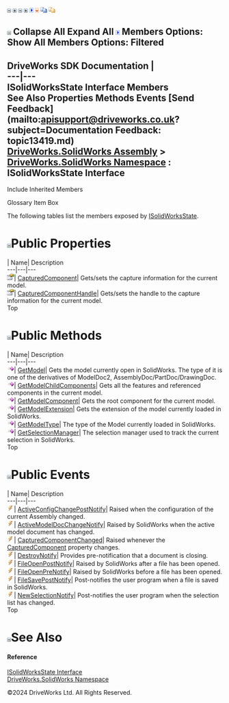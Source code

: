 ![](dotnetimages/collapse.gif) ![](dotnetimages/expand.gif) ![](dotnetimages/collapse.gif) ![](dotnetimages/expand.gif) ![](dotnetimages/drpdown.gif) ![](dotnetimages/drpdown_orange.gif) ![](dotnetimages/copycode.gif) ![](dotnetimages/copycodeHighlight.gif)

![](dotnetimages/collapse.gif) Collapse All Expand All ![](dotnetimages/drpdown.gif) Members Options: Show All  Members Options: Filtered   
---  
DriveWorks SDK Documentation  |   
---|---  
ISolidWorksState Interface Members   
See Also Properties Methods Events [Send Feedback](mailto:apisupport@driveworks.co.uk?subject=Documentation Feedback: topic13419.md)  
[DriveWorks.SolidWorks Assembly](topic13342.md) > [DriveWorks.SolidWorks Namespace](topic13345.md) : ISolidWorksState Interface  
---  
  
Include Inherited Members    


Glossary Item Box

The following tables list the members exposed by [ISolidWorksState](topic13419.md).

# ![](dotnetimages/collapse.gif)Public Properties

| Name| Description  
---|---|---  
![ Property](dotnetimages/Property.gif)| [CapturedComponent](topic13430.md)| Gets/sets the capture information for the current model.   
![ Property](dotnetimages/Property.gif)| [CapturedComponentHandle](topic13431.md)| Gets/sets the handle to the capture information for the current model.   
Top

# ![](dotnetimages/collapse.gif)Public Methods

| Name| Description  
---|---|---  
![ Method](dotnetimages/Method.gif)| [GetModel<T>](topic13424.md)| Gets the model currently open in SolidWorks. The type of it is one of the derivatives of ModelDoc2, AssemblyDoc/PartDoc/DrawingDoc.   
![ Method](dotnetimages/Method.gif)| [GetModelChildComponents<T>](topic13425.md)| Gets all the features and referenced components in the current model.   
![ Method](dotnetimages/Method.gif)| [GetModelComponent<T>](topic13426.md)| Gets the root component for the current model.   
![ Method](dotnetimages/Method.gif)| [GetModelExtension<T>](topic13427.md)| Gets the extension of the model currently loaded in SolidWorks.   
![ Method](dotnetimages/Method.gif)| [GetModelType<T>](topic13428.md)| The type of the Model currently loaded in SolidWorks.   
![ Method](dotnetimages/Method.gif)| [GetSelectionManager<T>](topic13429.md)| The selection manager used to track the current selection in SolidWorks.   
Top

# ![](dotnetimages/collapse.gif)Public Events

| Name| Description  
---|---|---  
![ Event](dotnetimages/Event.gif)| [ActiveConfigChangePostNotify](topic13432.md)| Raised when the configuration of the current Assembly changed.   
![ Event](dotnetimages/Event.gif)| [ActiveModelDocChangeNotify](topic13433.md)| Raised by SolidWorks when the active model document has changed.   
![ Event](dotnetimages/Event.gif)| [CapturedComponentChanged](topic13434.md)| Raised whenever the [CapturedComponent](topic13430.md) property changes.   
![ Event](dotnetimages/Event.gif)| [DestroyNotify](topic13435.md)| Provides pre-notification that a document is closing.   
![ Event](dotnetimages/Event.gif)| [FileOpenPostNotify](topic13436.md)| Raised by SolidWorks after a file has been opened.   
![ Event](dotnetimages/Event.gif)| [FileOpenPreNotify](topic13437.md)| Raised by SolidWorks before a file has been opened.   
![ Event](dotnetimages/Event.gif)| [FileSavePostNotify](topic13438.md)| Post-notifies the user program when a file is saved in SolidWorks.   
![ Event](dotnetimages/Event.gif)| [NewSelectionNotify](topic13439.md)| Post-notifies the user program when the selection list has changed.   
Top

# ![](dotnetimages/collapse.gif)See Also

#### Reference

[ISolidWorksState Interface](topic13419.md)   
[DriveWorks.SolidWorks Namespace](topic13345.md)

©2024 DriveWorks Ltd. All Rights Reserved.
